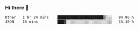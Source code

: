 ### Hi there 👋

<!--START_SECTION:waka-->

```txt
Other   1 hr 24 mins    █████████████████████▒░░░   84.90 %
JSON    15 mins         ███▓░░░░░░░░░░░░░░░░░░░░░   15.10 %
```

<!--END_SECTION:waka-->

<!--
**jerry-shao/jerry-shao** is a ✨ _special_ ✨ repository because its `README.md` (this file) appears on your GitHub profile.

Here are some ideas to get you started:

- 🔭 I’m currently working on ...
- 🌱 I’m currently learning ...
- 👯 I’m looking to collaborate on ...
- 🤔 I’m looking for help with ...
- 💬 Ask me about ...
- 📫 How to reach me: ...
- 😄 Pronouns: ...
- ⚡ Fun fact: ...
-->

